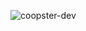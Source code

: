 <p><img align="center" src="https://github-readme-streak-stats.herokuapp.com/?user=coopster-dev&" alt="coopster-dev" /></p>
